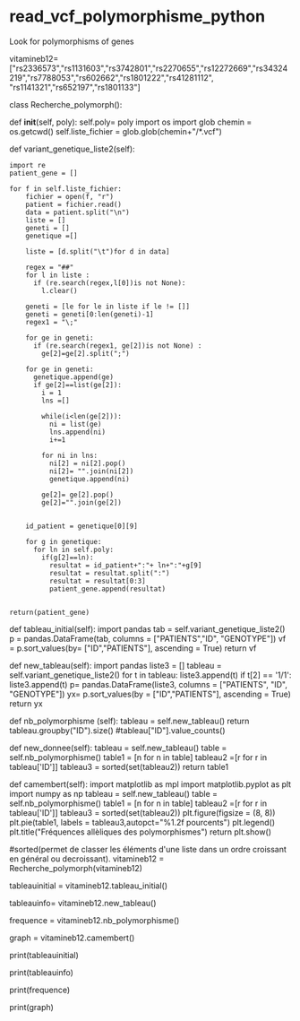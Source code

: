 # read_vcf_polymorphisme_python
Look for polymorphisms of genes

vitamineb12=["rs2336573","rs1131603","rs3742801","rs2270655","rs12272669","rs34324219","rs7788053","rs602662","rs1801222","rs41281112", "rs1141321","rs652197","rs1801133"]


class Recherche_polymorph():

  def __init__(self, poly):
    self.poly= poly
    import os
    import glob
    chemin = os.getcwd()
    self.liste_fichier = glob.glob(chemin+"/*.vcf")

  def variant_genetique_liste2(self):
    
    import re
    patient_gene = []
    
    for f in self.liste_fichier:
        fichier = open(f, "r")
        patient = fichier.read()
        data = patient.split("\n")
        liste = []
        geneti = []
        genetique =[]
        
        liste = [d.split("\t")for d in data]
      
        regex = "##"
        for l in liste :
          if (re.search(regex,l[0])is not None):
            l.clear()

        geneti = [le for le in liste if le != []]
        geneti = geneti[0:len(geneti)-1]  
        regex1 = "\;"
        
        for ge in geneti:
          if (re.search(regex1, ge[2])is not None) :
            ge[2]=ge[2].split(";")
        
        for ge in geneti:
          genetique.append(ge)
          if ge[2]==list(ge[2]):
            i = 1
            lns =[]
            
            while(i<len(ge[2])):
              ni = list(ge)
              lns.append(ni)
              i+=1
            
            for ni in lns:
              ni[2] = ni[2].pop()
              ni[2]= "".join(ni[2])
              genetique.append(ni)
            
            ge[2]= ge[2].pop()
            ge[2]="".join(ge[2])

        
        id_patient = genetique[0][9]
        
        for g in genetique:
          for ln in self.poly:
            if(g[2]==ln):
              resultat = id_patient+":"+ ln+":"+g[9]
              resultat = resultat.split(":")
              resultat = resultat[0:3]
              patient_gene.append(resultat)
                  

    return(patient_gene) 
  
  def tableau_initial(self):
    import pandas
    tab = self.variant_genetique_liste2()
    p = pandas.DataFrame(tab, columns = ["PATIENTS","ID", "GENOTYPE"])
    vf = p.sort_values(by= ["ID","PATIENTS"], ascending = True)
    return vf


  def new_tableau(self):
    import pandas
    liste3 = []
    tableau = self.variant_genetique_liste2()
    for t in tableau:
      liste3.append(t)
      if t[2] == '1/1':
        liste3.append(t)
    p= pandas.DataFrame(liste3, columns = ["PATIENTS", "ID", "GENOTYPE"])
    yx= p.sort_values(by = ["ID","PATIENTS"], ascending = True)
    return yx


  def nb_polymorphisme (self):
    tableau = self.new_tableau()
    return tableau.groupby("ID").size() #tableau["ID"].value_counts()

  def new_donnee(self):
    tableau = self.new_tableau()
    table = self.nb_polymorphisme()
    table1 = [n for n in table]
    tableau2 =[r for r in tableau['ID']]
    tableau3 = sorted(set(tableau2))
    return table1


  def camembert(self):
    import matplotlib as mpl
    import matplotlib.pyplot as plt
    import numpy as np
    tableau = self.new_tableau()
    table = self.nb_polymorphisme()
    table1 = [n for n in table]
    tableau2 =[r for r in tableau['ID']]
    tableau3 = sorted(set(tableau2))
    plt.figure(figsize = (8, 8))
    plt.pie(table1, labels = tableau3,autopct="%1.2f pourcents")
    plt.legend()
    plt.title("Fréquences allèliques des polymorphismes")
    return plt.show()



#sorted(permet de classer les éléments d'une liste dans un ordre croissant en général ou decroissant).
vitamineb12 = Recherche_polymorph(vitamineb12)

tableauinitial = vitamineb12.tableau_initial()

tableauinfo= vitamineb12.new_tableau() 

frequence = vitamineb12.nb_polymorphisme()

graph = vitamineb12.camembert()

print(tableauinitial)

print(tableauinfo)

print(frequence)

print(graph)
